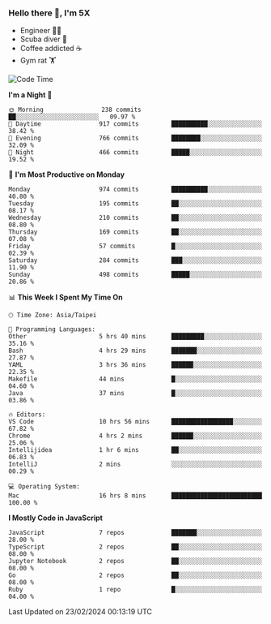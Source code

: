 ### Hello there 👋, I'm 5X

* Engineer 👨‍💻
* Scuba diver 🤿
* Coffee addicted ☕️
* Gym rat 🏋️

<!--START_SECTION:waka-->
![Code Time](http://img.shields.io/badge/Code%20Time-808%20hrs%2054%20mins-blue)

**I'm a Night 🦉** 

```text
🌞 Morning                238 commits         ██░░░░░░░░░░░░░░░░░░░░░░░   09.97 % 
🌆 Daytime                917 commits         ██████████░░░░░░░░░░░░░░░   38.42 % 
🌃 Evening                766 commits         ████████░░░░░░░░░░░░░░░░░   32.09 % 
🌙 Night                  466 commits         █████░░░░░░░░░░░░░░░░░░░░   19.52 % 
```
📅 **I'm Most Productive on Monday** 

```text
Monday                   974 commits         ██████████░░░░░░░░░░░░░░░   40.80 % 
Tuesday                  195 commits         ██░░░░░░░░░░░░░░░░░░░░░░░   08.17 % 
Wednesday                210 commits         ██░░░░░░░░░░░░░░░░░░░░░░░   08.80 % 
Thursday                 169 commits         ██░░░░░░░░░░░░░░░░░░░░░░░   07.08 % 
Friday                   57 commits          █░░░░░░░░░░░░░░░░░░░░░░░░   02.39 % 
Saturday                 284 commits         ███░░░░░░░░░░░░░░░░░░░░░░   11.90 % 
Sunday                   498 commits         █████░░░░░░░░░░░░░░░░░░░░   20.86 % 
```


📊 **This Week I Spent My Time On** 

```text
🕑︎ Time Zone: Asia/Taipei

💬 Programming Languages: 
Other                    5 hrs 40 mins       █████████░░░░░░░░░░░░░░░░   35.16 % 
Bash                     4 hrs 29 mins       ███████░░░░░░░░░░░░░░░░░░   27.87 % 
YAML                     3 hrs 36 mins       ██████░░░░░░░░░░░░░░░░░░░   22.35 % 
Makefile                 44 mins             █░░░░░░░░░░░░░░░░░░░░░░░░   04.60 % 
Java                     37 mins             █░░░░░░░░░░░░░░░░░░░░░░░░   03.86 % 

🔥 Editors: 
VS Code                  10 hrs 56 mins      █████████████████░░░░░░░░   67.82 % 
Chrome                   4 hrs 2 mins        ██████░░░░░░░░░░░░░░░░░░░   25.06 % 
Intellijidea             1 hr 6 mins         ██░░░░░░░░░░░░░░░░░░░░░░░   06.83 % 
IntelliJ                 2 mins              ░░░░░░░░░░░░░░░░░░░░░░░░░   00.29 % 

💻 Operating System: 
Mac                      16 hrs 8 mins       █████████████████████████   100.00 % 
```

**I Mostly Code in JavaScript** 

```text
JavaScript               7 repos             ███████░░░░░░░░░░░░░░░░░░   28.00 % 
TypeScript               2 repos             ██░░░░░░░░░░░░░░░░░░░░░░░   08.00 % 
Jupyter Notebook         2 repos             ██░░░░░░░░░░░░░░░░░░░░░░░   08.00 % 
Go                       2 repos             ██░░░░░░░░░░░░░░░░░░░░░░░   08.00 % 
Ruby                     1 repo              █░░░░░░░░░░░░░░░░░░░░░░░░   04.00 % 
```




 Last Updated on 23/02/2024 00:13:19 UTC
<!--END_SECTION:waka-->
